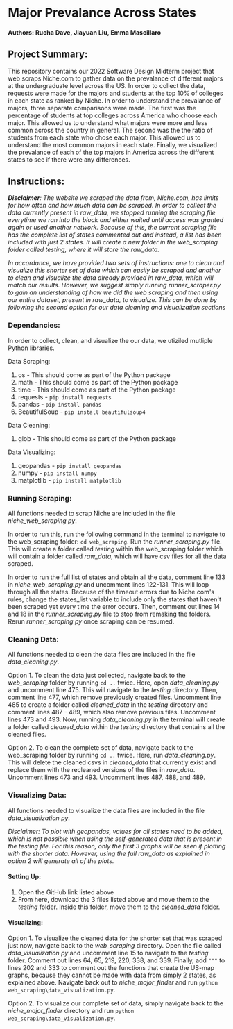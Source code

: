 # Major Prevalance Across States
#### Authors: Rucha Dave, Jiayuan Liu, Emma Mascillaro

## **Project Summary**:
This repository contains our 2022 Software Design Midterm project that web scraps Niche.com to gather data on the prevalance of different majors at the undergraduate level across the US. In order to collect the data, requests were made for the majors and students at the top 10% of colleges in each state as ranked by Niche. In order to understand the prevalance of majors, three separate comparisons were made. The first was the percentage of students at top colleges across America who choose each major. This allowed us to understand what majors were more and less common across the country in general. The second was the the ratio of students from each state who chose each major. This allowed us to understand the most common majors in each state. Finally, we visualized the prevalance of each of the top majors in America across the different states to see if there were any differences.

## **Instructions:**
***Disclaimer**: The website we scraped the data from, Niche.com, has limits for how often and how much data can be scraped. In order to collect the data currently present in raw_data, we stopped running the scraping file everytime we ran into the block and either waited until access was granted again or used another network. Because of this, the current scraping file has the complete list of states commented out and instead, a list has been included with just 2 states. It will create a new folder in the web_scraping folder called testing, where it will store the raw_data.*

*In accordance, we have provided two sets of instructions: one to clean and visualize this shorter set of data which can easily be scraped and another to clean and visualize the data already provided in raw_data, which will match our results. However, we suggest simply running runner_scraper.py to gain an understanding of how we did the web scraping and then using our entire dataset, present in raw_data, to visualize. This can be done by following the second option for our data cleaning and visualization sections*
### **Dependancies:**

In order to collect, clean, and visualize the our data, we utiziled mutliple Python libraries. 

Data Scraping:
1. os - This should come as part of the Python package
2. math - This should come as part of the Python package
3. time - This should come as part of the Python package
4. requests - `pip install requests`
5. pandas - `pip install pandas`
6. BeautifulSoup - `pip install beautifulsoup4`

Data Cleaning:
1. glob - This should come as part of the Python package

Data Visualizing: 
1. geopandas - `pip install geopandas`
2. numpy - `pip install numpy`
3. matplotlib - `pip install matplotlib`

### **Running Scraping:**
All functions needed to scrap Niche are included in the file *niche_web_scraping.py*. 

In order to run this, run the following command in the terminal to navigate to the web_scraping folder: `cd web_scraping`. Run the *runner_scraping.py* file. This will create a folder called *testing* within the web_scraping folder which will contain a folder called *raw_data*, which will have csv files for all the data scraped. 

In order to run the full list of states and obtain all the data, comment line 133 in *niche_web_scraping.py* and uncomment lines 122-131. This will loop through all the states. Because of the timeout errors due to Niche.com's rules, change the states_list variable to include only the states that haven't been scraped yet every time the error occurs. Then, comment out lines 14 and 18 in the *runner_scraping.py* file to stop from remaking the folders. Rerun *runner_scraping.py* once scraping can be resumed.

### **Cleaning Data:**
All functions needed to clean the data files are included in the file *data_cleaning.py*. 

Option 1. To clean the data just collected, navigate back to the *web_scraping* folder by running `cd ..` twice. Here, open *data_cleaning.py* and uncomment line 475. This will navigate to the *testing* directory. Then, comment line 477, which remove previously created files. Uncomment line 485 to create a folder called *cleaned_data* in the *testing* directory and comment lines 487 - 489, which also remove previous files. Uncomment lines 473 and 493. Now, running *data_cleaning.py* in the terminal will create a folder called *cleaned_data* within the *testing* directory that contains all the cleaned files.

Option 2. To clean the complete set of data, navigate back to the web_scraping folder by running `cd ..` twice. Here, run *data_cleaning.py*. This will delete the cleaned csvs in *cleaned_data* that currently exist and replace them with the recleaned versions of the files in *raw_data*. Uncomment lines 473 and 493. Uncomment lines 487, 488, and 489.

### **Visualizing Data:**
All functions needed to visualize the data files are included in the file *data_visualization.py*.

*Disclaimer: To plot with geopandas, values for all states need to be added, which is not possible when using the self-generated data that is present in the testing file. For this reason, only the first 3 graphs will be seen if plotting with the shorter data. However, using the full raw_data as explained in option 2 will generate all of the plots.*

#### **Setting Up:**
1. Open the GitHub link listed above
2. From here, download the 3 files listed above and move them to the *testing* folder. Inside this folder, move them to the *cleaned_data* folder.

#### **Visualizing:**
Option 1. To visualize the cleaned data for the shorter set that was scraped just now, navigate back to the *web_scraping* directory. Open the file called *data_visualization.py* and uncomment line 15 to navigate to the *testing* folder. Comment out lines 64, 65, 219, 220, 338, and 339. Finally, add `"""` to lines 202 and 333 to comment out the functions that create the US-map graphs, because they cannot be made with data from simply 2 states, as explained above. Navigate back out to *niche_major_finder* and run `python web_scraping\data_visualization.py`.

Option 2. To visualize our complete set of data, simply navigate back to the *niche_major_finder* directory and run `python web_scraping\data_visualization.py`.
